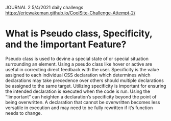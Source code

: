 JOURNAL 2 5/4/2021 
daily challengs 
https://ericwakeman.github.io/CoolSite-Challenge-Attempt-2/

# What is Pseudo class, Specificity, and the !important Feature?

Pseudo class is used to devine a special state of or special situation surrounding an element. Using a pseudo class like hover or active are useful in correcting direct feedback with the user. Specificity is the value assigned to each individual CSS declaration which determines which declarations may take precedence over others should multiple declarations be assigned to the same target. Utilizing specificity is important for ensuring the intended declaration is executed when the code is run. Using the “!important” can heighten a declaration’s specificity beyond the point of being overwritten. A declaration that cannot be overwritten becomes less versatile in execution and may need to be fully rewritten if it’s function needs to change.


